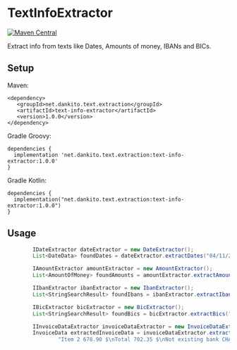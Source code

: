 # TextInfoExtractor
[![Maven Central](https://maven-badges.herokuapp.com/maven-central/net.dankito.text.extraction/text-info-extractor/badge.svg)](https://maven-badges.herokuapp.com/maven-central/net.dankito.text.extraction/text-info-extractor)


Extract info from texts like Dates, Amounts of money, IBANs and BICs.


## Setup

Maven:
```
<dependency>
   <groupId>net.dankito.text.extraction</groupId>
   <artifactId>text-info-extractor</artifactId>
   <version>1.0.0</version>
</dependency>
```

Gradle Groovy:
```
dependencies {
  implementation 'net.dankito.text.extraction:text-info-extractor:1.0.0'
}
```

Gradle Kotlin:
```
dependencies {
  implementation("net.dankito.text.extraction:text-info-extractor:1.0.0")
}
```


## Usage

```java
        IDateExtractor dateExtractor = new DateExtractor();
        List<DateData> foundDates = dateExtractor.extractDates("04/11/2020\n12/24/2019");

        IAmountExtractor amountExtractor = new AmountExtractor();
        List<AmountOfMoney> foundAmounts = amountExtractor.extractAmountsOfMoney("23.45 $\n678,90 €");

        IIbanExtractor ibanExtractor = new IbanExtractor();
        List<StringSearchResult> foundIbans = ibanExtractor.extractIbans("GB00 1234 5678 9012 3456 78");

        IBicExtractor bicExtractor = new BicExtractor();
        List<StringSearchResult> foundBics = bicExtractor.extractBics("CHASGB2LXXX");

        IInvoiceDataExtractor invoiceDataExtractor = new InvoiceDataExtractor();
        InvoiceData extractedInvoiceData = invoiceDataExtractor.extractInvoiceData("04/11/2020\nItem 1 23.45 $\n" +
                "Item 2 678.90 $\nTotal 702.35 $\nNot existing bank CHASGB2LXXX GB00123456789012345678");
```